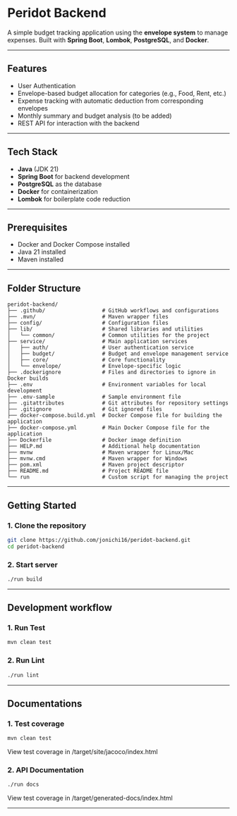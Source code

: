 # Peridot Backend

A simple budget tracking application using the **envelope system** to manage expenses. Built with **Spring Boot**, **Lombok**, **PostgreSQL**, and **Docker**.

---

## Features

- User Authentication
- Envelope-based budget allocation for categories (e.g., Food, Rent, etc.)
- Expense tracking with automatic deduction from corresponding envelopes
- Monthly summary and budget analysis (to be added)
- REST API for interaction with the backend

---

## Tech Stack

- **Java** (JDK 21)
- **Spring Boot** for backend development
- **PostgreSQL** as the database
- **Docker** for containerization
- **Lombok** for boilerplate code reduction

---

## Prerequisites

- Docker and Docker Compose installed
- Java 21 installed
- Maven installed

---

## Folder Structure

```text
peridot-backend/
├── .github/                  # GitHub workflows and configurations
├── .mvn/                     # Maven wrapper files
├── config/                   # Configuration files
├── lib/                      # Shared libraries and utilities
│   └── common/               # Common utilities for the project
├── service/                  # Main application services
│   ├── auth/                 # User authentication service
│   ├── budget/               # Budget and envelope management service
│   ├── core/                 # Core functionality
│   └── envelope/             # Envelope-specific logic
├── .dockerignore             # Files and directories to ignore in Docker builds
├── .env                      # Environment variables for local development
├── .env-sample               # Sample environment file
├── .gitattributes            # Git attributes for repository settings
├── .gitignore                # Git ignored files
├── docker-compose.build.yml  # Docker Compose file for building the application
├── docker-compose.yml        # Main Docker Compose file for the application
├── Dockerfile                # Docker image definition
├── HELP.md                   # Additional help documentation
├── mvnw                      # Maven wrapper for Linux/Mac
├── mvnw.cmd                  # Maven wrapper for Windows
├── pom.xml                   # Maven project descriptor
├── README.md                 # Project README file
└── run                       # Custom script for managing the project
```

---

## Getting Started

### 1. Clone the repository
```bash
git clone https://github.com/jonichi16/peridot-backend.git
cd peridot-backend
```

### 2. Start server
```bash
./run build
```

---

## Development workflow

### 1. Run Test
```bash
mvn clean test
```

### 2. Run Lint
```bash
./run lint
```

---

## Documentations

### 1. Test coverage
```bash
mvn clean test
```

View test coverage in /target/site/jacoco/index.html

### 2. API Documentation
```bash
./run docs
```

View test coverage in /target/generated-docs/index.html

---
